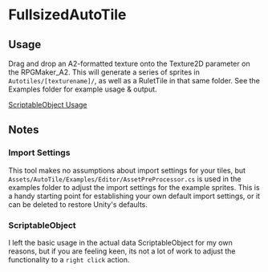 # FullsizedAutoTile

## Usage
Drag and drop an A2-formatted texture onto the Texture2D parameter on the RPGMaker_A2.  This will generate a series of sprites in `Autotiles/[texturename]/`, as well as a RuletTile in that same folder.  See the Examples folder for example usage & output.

[ScriptableObject Usage](readmeassets/11_ScriptableAsset.png)

## Notes
### Import Settings
This tool makes no assumptions about import settings for your tiles, but `Assets/AutoTile/Examples/Editor/AssetPreProcessor.cs` is used in the examples folder to adjust the import settings for the example sprites.  This is a handy starting point for establishing your own default import settings, or it can be deleted to restore Unity's defaults.

### ScriptableObject
I left the basic usage in the actual data ScriptableObject for my own reasons, but if you are feeling keen, its not a lot of work to adjust the functionality to a `right click` action.
